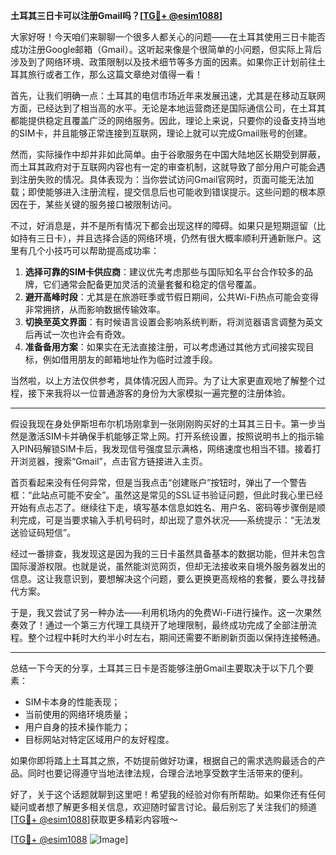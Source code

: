 **土耳其三日卡可以注册Gmail吗？[[TG💪+ @esim1088](https://t.me/s/esim1088)]**

大家好呀！今天咱们来聊聊一个很多人都关心的问题——在土耳其使用三日卡能否成功注册Google邮箱（Gmail）。这听起来像是个很简单的小问题，但实际上背后涉及到了网络环境、政策限制以及技术细节等多方面的因素。如果你正计划前往土耳其旅行或者工作，那么这篇文章绝对值得一看！

首先，让我们明确一点：土耳其的电信市场近年来发展迅速，尤其是在移动互联网方面，已经达到了相当高的水平。无论是本地运营商还是国际通信公司，在土耳其都能提供稳定且覆盖广泛的网络服务。因此，理论上来说，只要你的设备支持当地的SIM卡，并且能够正常连接到互联网，理论上就可以完成Gmail账号的创建。

然而，实际操作中却并非如此简单。由于谷歌服务在中国大陆地区长期受到屏蔽，而土耳其政府对于互联网内容也有一定的审查机制，这就导致了部分用户可能会遇到注册失败的情况。具体表现为：当你尝试访问Gmail官网时，页面可能无法加载；即使能够进入注册流程，提交信息后也可能收到错误提示。这些问题的根本原因在于，某些关键的服务接口被限制访问。

不过，好消息是，并不是所有情况下都会出现这样的障碍。如果只是短期逗留（比如持有三日卡），并且选择合适的网络环境，仍然有很大概率顺利开通新账户。这里有几个小技巧可以帮助提高成功率：

1. **选择可靠的SIM卡供应商**：建议优先考虑那些与国际知名平台合作较多的品牌，它们通常会配备更加灵活的流量套餐和稳定的信号覆盖。
2. **避开高峰时段**：尤其是在旅游旺季或节假日期间，公共Wi-Fi热点可能会变得非常拥挤，从而影响数据传输效率。
3. **切换至英文界面**：有时候语言设置会影响系统判断，将浏览器语言调整为英文后再试一次也许会有奇效。
4. **准备备用方案**：如果实在无法直接注册，可以考虑通过其他方式间接实现目标，例如借用朋友的邮箱地址作为临时过渡手段。

当然啦，以上方法仅供参考，具体情况因人而异。为了让大家更直观地了解整个过程，接下来我将以一位普通游客的身份为大家模拟一遍完整的注册体验。

---

假设我现在身处伊斯坦布尔机场刚拿到一张刚刚购买好的土耳其三日卡。第一步当然是激活SIM卡并确保手机能够正常上网。打开系统设置，按照说明书上的指示输入PIN码解锁SIM卡后，我发现信号强度显示满格，网络速度也相当不错。接着打开浏览器，搜索“Gmail”，点击官方链接进入主页。

首页看起来没有任何异常，但是当我点击“创建账户”按钮时，弹出了一个警告框：“此站点可能不安全”。虽然这是常见的SSL证书验证问题，但此时我心里已经开始有点忐忑了。继续往下走，填写基本信息如姓名、用户名、密码等步骤倒是顺利完成，可是当要求输入手机号码时，却出现了意外状况——系统提示：“无法发送验证码短信”。

经过一番排查，我发现这是因为我的三日卡虽然具备基本的数据功能，但并未包含国际漫游权限。也就是说，虽然能浏览网页，但却无法接收来自境外服务器发出的信息。这让我意识到，要想解决这个问题，要么更换更高规格的套餐，要么寻找替代方案。

于是，我又尝试了另一种办法——利用机场内的免费Wi-Fi进行操作。这一次果然奏效了！通过一个第三方代理工具绕开了地理限制，最终成功完成了全部注册流程。整个过程中耗时大约半小时左右，期间还需要不断刷新页面以保持连接畅通。

---

总结一下今天的分享，土耳其三日卡是否能够注册Gmail主要取决于以下几个要素：
- SIM卡本身的性能表现；
- 当前使用的网络环境质量；
- 用户自身的技术操作能力；
- 目标网站对特定区域用户的友好程度。

如果你即将踏上土耳其之旅，不妨提前做好功课，根据自己的需求选购最适合的产品。同时也要记得遵守当地法律法规，合理合法地享受数字生活带来的便利。

好了，关于这个话题就聊到这里吧！希望我的经验对你有所帮助。如果你还有任何疑问或者想了解更多相关信息，欢迎随时留言讨论。最后别忘了关注我们的频道[[TG💪+ @esim1088](https://t.me/s/esim1088)]获取更多精彩内容哦～

[[TG💪+ @esim1088](https://t.me/s/esim1088) ![Image](https://i.postimg.cc/4NQfJmqS/Snipaste-2025-05-13-00-14-12.png)]